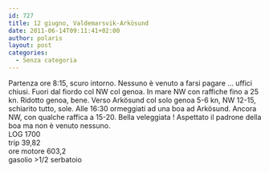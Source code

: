 ```yaml
---
id: 727
title: 12 giugno, Valdemarsvik-Arkösund
date: 2011-06-14T09:11:41+02:00
author: polaris
layout: post
categories:
  - Senza categoria
---
```

Partenza ore 8:15, scuro intorno. Nessuno è venuto a farsi pagare &#8230; uffici chiusi. Fuori dal fiordo col NW col genoa. In mare NW con raffiche fino a 25 kn. Ridotto genoa, bene. Verso Arkösund col solo genoa 5-6 kn, NW 12-15, schiarito tutto, sole. Alle 16:30 ormeggiati ad una boa ad Arkösund. Ancora NW, con qualche raffica a 15-20. Bella veleggiata ! Aspettato il padrone della boa ma non è venuto nessuno.  
LOG 1700  
trip 39,82  
ore motore 603,2  
gasolio >1/2 serbatoio
